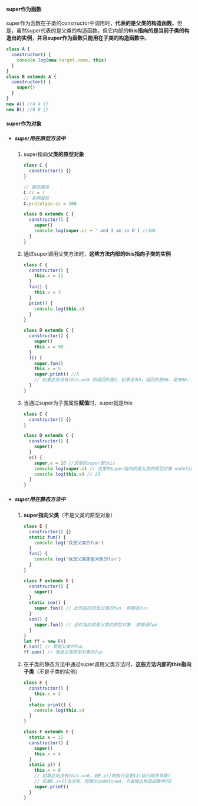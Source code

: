#### super作为函数

super作为函数在子类的constructor中调用时，**代表的是父类的构造函数**。但是，虽然super代表的是父类的构造函数，但它内部的**this指向的是当前子类的构造出的实例**，**并且super作为函数只能用在子类的构造函数中**。

``` js
class A {
  constructor() {
    console.log(new.target.name, this)
  }
}
class B extends A {
  constructor() {
    super()
  }
}
new A() //A A {}
new B() //B B {}
```

#### super作为对象

- ##### super用在原型方法中

  1. super指向**父类的原型对象**

     ``` js
     class C {
       constructor() {}
     }
     
     // 静态属性
     C.cc = 7
     // 实例属性
     C.prototype.cc = 100
     
     class D extends C {
       constructor() {
         super()
         console.log(super.cc + ' and I am in D') //100
       }
     }
     ```

  2. 通过super调用父类方法时，**这些方法内部的this指向子类的实例**

     ```js 
     class C {
       constructor() {
         this.x = 11
       }
       fun() {
         this.x = 3
       }
       print() {
         console.log(this.x)
       }
     }
     
     class D extends C {
       constructor() {
         super()
         this.x = 90
       }
       f() {
         super.fun()
         this.x = 5
         super.print() //5
         // 如果此处没有this.x=5 则返回的是3，如果没有3，返回的是90，没有90，返回11
       }
     }
     ```

  3. 当通过super为子类属性**赋值**时，super就是this

     ``` js
     class C {
       constructor() {}
     }
     
     class D extends C {
       constructor() {
         super()
       }
       e() {
         super.e = 20 //这里的super是this
         console.log(super.e) // 这里的super指向的是父类的原型对象 undefined
         console.log(this.e) // 20
       }
     }
     ```

- ##### super用在静态方法中

  1. **super指向父类**（不是父类的原型对象）

     ``` js
     class E {
       constructor() {}
       static fun() {
         console.log('我是父类的fun')
       }
       fun() {
         console.log('我是父类原型对象的fun')
       }
     }
     
     class F extends E {
       constructor() {
         super()
       }
       static son() {
         super.fun() // 此时指向的是父类的fun  即静态fun
       }
       son() {
         super.fun() // 此时指向的是父类的原型对象  即普通fun
       }
     }
     let ff = new F()
     F.son() // 我是父类的fun
     ff.son() // 我是父类原型对象的fun
     ```

  2. 在子类的静态方法中通过super调用父类方法时，**这些方法内部的this指向子类**（不是子类的实例）

     ``` js
     class E {
       constructor() {
         this.x = 2
       }
       static print() {
         console.log(this.x)
       }
     }
     
     class F extends E {
       static x = 11
       constructor() {
         super()
         this.x = 4
       }
       static p() {
         this.x = 8
         // 如果此处没有this.x=8，则F.p()的执行会是11(执行顺序导致)
         // 如果F.x=11也没有，则输出undefined，不会输出构造函数中的2
         super.print()
       }
     }
     ```

     